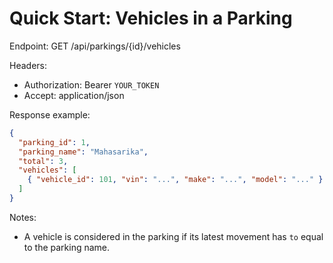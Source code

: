 # Quick Start: Vehicles in a Parking

Endpoint: GET /api/parkings/{id}/vehicles

Headers:

- Authorization: Bearer `YOUR_TOKEN`
- Accept: application/json

Response example:

```json
{
  "parking_id": 1,
  "parking_name": "Mahasarika",
  "total": 3,
  "vehicles": [
    { "vehicle_id": 101, "vin": "...", "make": "...", "model": "..." }
  ]
}
```

Notes:

- A vehicle is considered in the parking if its latest movement has `to` equal to the parking name.
